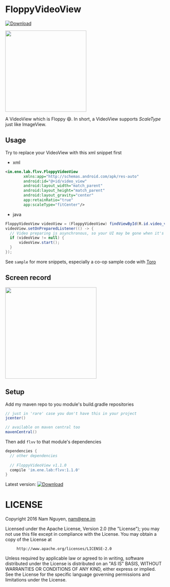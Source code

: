 FloppyVideoView
=====

[ ![Download](https://api.bintray.com/packages/eneim/maven/FloppyVideoView/images/download.svg) ](https://bintray.com/eneim/maven/FloppyVideoView/_latestVersion)

<img src="https://github.com/eneim/FloppyVideoView/blob/develop/art/web_hi_res_512.png" width="256">

A VideoView which is Floppy :smile:. In short, a VideoView supports *ScaleType* just like ImageView.


## Usage

Try to replace your VideoView with this xml snippet first

- xml

```xml
<im.ene.lab.flvv.FloppyVideoView
        xmlns:app="http://schemas.android.com/apk/res-auto"
        android:id="@+id/video_view"
        android:layout_width="match_parent"
        android:layout_height="match_parent"
        android:layout_gravity="center"
        app:retainRatio="true"
        app:scaleType="fitCenter"/>
```

- java

```java
FloppyVideoView videoView = (FloppyVideoView) findViewById(R.id.video_view);
videoView.setOnPreparedListener(() -> {
  // Video preparing is asynchronous, so your UI may be gone when it's done
  if (videoView != null) {
      videoView.start();
  }
});
```

See ```sample``` for more snippets, especially a co-op sample code with [Toro](https://github.com/eneim/Toro)

## Screen record

<img src="https://github.com/eneim/FloppyVideoView/blob/develop/art/sample.gif" width="288">

## Setup

Add my maven repo to you module's build.gradle repositories

```groovy
// just in 'rare' case you don't have this in your project
jcenter()
```

```groovy
// available on maven central too
mavenCentral()
```

Then add ```flvv``` to that module's dependencies

```groovy
dependencies {
  // other dependencies
  
  // FloppyVideoView v1.1.0
  compile 'im.ene.lab:flvv:1.1.0'
}
```

Latest version: [ ![Download](https://api.bintray.com/packages/eneim/maven/FloppyVideoView/images/download.svg) ](https://bintray.com/eneim/maven/FloppyVideoView/_latestVersion)

LICENSE
=====

  Copyright 2016 Nam Nguyen, nam@ene.im

  Licensed under the Apache License, Version 2.0 (the "License");
  you may not use this file except in compliance with the License.
  You may obtain a copy of the License at

         http://www.apache.org/licenses/LICENSE-2.0

  Unless required by applicable law or agreed to in writing, software
  distributed under the License is distributed on an "AS IS" BASIS,
  WITHOUT WARRANTIES OR CONDITIONS OF ANY KIND, either express or implied.
  See the License for the specific language governing permissions and
  limitations under the License.
